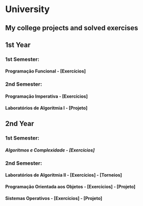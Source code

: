 # University 

## My college projects and solved exercises

## 1st Year
### 1st Semester:
#### Programação Funcional - [Exercícios]

### 2nd Semester:
#### Programação Imperativa - [Exercícios]
#### Laboratórios de Algoritmia I - [Projeto]

## 2nd Year
### 1st Semester:
##### Algoritmos e Complexidade - [Exercícios]

### 2nd Semester:
#### Laboratórios de Algoritmia II - [Exercícios] - [Torneios]
#### Programação Orientada aos Objetos - [Exercícios] - [Projeto]
#### Sistemas Operativos - [Exercícios] - [Projeto]


